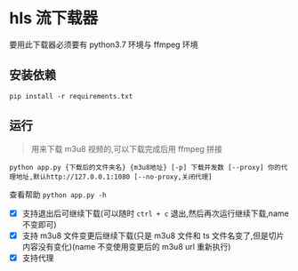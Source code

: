 # hls 流下载器

要用此下载器必须要有 python3.7 环境与 ffmpeg 环境

## 安装依赖

`pip install -r requirements.txt`

## 运行

> 用来下载 m3u8 视频的,可以下载完成后用 ffmpeg 拼接

`python app.py {下载后的文件夹名} {m3u8地址} [-p] 下载并发数 [--proxy] 你的代理地址,默认http://127.0.0.1:1080 [--no-proxy,关闭代理]`

查看帮助
`python app.py -h`

- [x] 支持退出后可继续下载(可以随时 `ctrl + c` 退出,然后再次运行继续下载,name 不变即可)
- [x] 支持 m3u8 文件变更后继续下载(只是 m3u8 文件和 ts 文件名变了,但是切片内容没有变化)(name 不变使用变更后的 m3u8 url 重新执行)
- [x] 支持代理 
